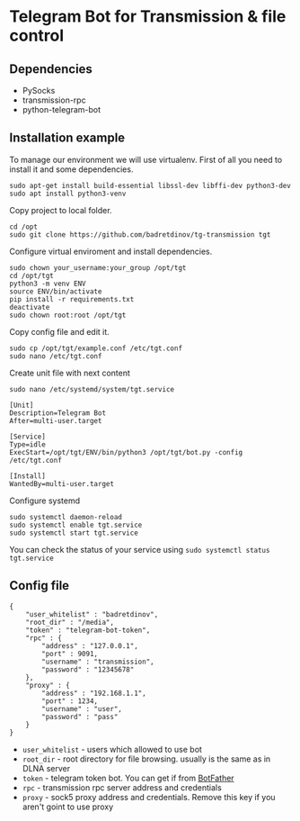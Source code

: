 # Telegram Bot for Transmission & file control

## Dependencies

* PySocks
* transmission-rpc
* python-telegram-bot

## Installation example

To manage our environment we will use virtualenv. First of all you need to install it and some dependencies.

```
sudo apt-get install build-essential libssl-dev libffi-dev python3-dev
sudo apt install python3-venv
```
Copy project to local folder.

```
cd /opt
sudo git clone https://github.com/badretdinov/tg-transmission tgt
```

Configure virtual enviroment and install dependencies.

```
sudo chown your_username:your_group /opt/tgt
cd /opt/tgt
python3 -m venv ENV
source ENV/bin/activate
pip install -r requirements.txt
deactivate
sudo chown root:root /opt/tgt
```
Copy config file and edit it.

```
sudo cp /opt/tgt/example.conf /etc/tgt.conf
sudo nano /etc/tgt.conf
```
Create unit file with next content

```
sudo nano /etc/systemd/system/tgt.service
```
```
[Unit]
Description=Telegram Bot
After=multi-user.target

[Service]
Type=idle
ExecStart=/opt/tgt/ENV/bin/python3 /opt/tgt/bot.py -config /etc/tgt.conf

[Install]
WantedBy=multi-user.target
```
Configure systemd

```
sudo systemctl daemon-reload
sudo systemctl enable tgt.service
sudo systemctl start tgt.service
```
You can check the status of your service using `sudo systemctl status tgt.service`

## Config file

```
{
	"user_whitelist" : "badretdinov",
	"root_dir" : "/media",
	"token" : "telegram-bot-token",
	"rpc" : {
		"address" : "127.0.0.1",
		"port" : 9091,
		"username" : "transmission",
		"password" : "12345678"
	},
	"proxy" : {
		"address" : "192.168.1.1",
		"port" : 1234,
		"username" : "user",
		"password" : "pass"
	}
}
```
* `user_whitelist` - users which allowed to use bot
* `root_dir` - root directory for file browsing. usually is the same as in DLNA server
* `token` - telegram token bot. You can get if from [BotFather](https://telegram.me/botfather)
* `rpc` - transmission rpc server address and credentials
* `proxy` - sock5 proxy address and credentials. Remove this key if you aren't goint to use proxy
